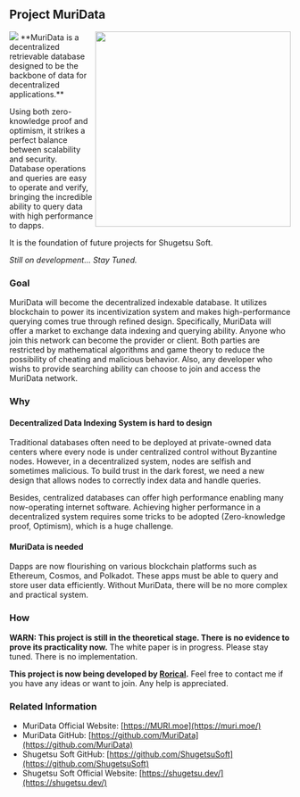 ## Project MuriData
<img src="https://img.shields.io/badge/stage-theoretical-blue?style=for-the-badge">
<img align="right" width="350" src="https://cdn.jsdelivr.net/gh/MuriData/.github/images/muri.webp">
**MuriData is a decentralized retrievable database designed to be the backbone of data for decentralized applications.**

Using both zero-knowledge proof and optimism, it strikes a perfect balance between scalability and security. 
Database operations and queries are easy to operate and verify, bringing the incredible ability to query data with high performance to dapps.

It is the foundation of future projects for Shugetsu Soft.

*Still on development... Stay Tuned.*

### Goal

MuriData will become the decentralized indexable database.
It utilizes blockchain to power its incentivization system and makes high-performance querying comes true through refined design.
Specifically, MuriData will offer a market to exchange data indexing and querying ability. Anyone who join this network can become the provider or client. Both parties are restricted by mathematical algorithms and game theory to reduce the possibility of cheating and malicious behavior. Also, any developer who wishs to provide searching ability can choose to join and access the MuriData network.

### Why

#### Decentralized Data Indexing System is hard to design

Traditional databases often need to be deployed at private-owned data centers where every node is under centralized control without Byzantine nodes. However, in a decentralized system, nodes are selfish and sometimes malicious. To build trust in the dark forest, we need a new design that allows nodes to correctly index data and handle queries.

Besides, centralized databases can offer high performance enabling many now-operating internet software. Achieving higher performance in a decentralized system requires some tricks to be adopted (Zero-knowledge proof, Optimism), which is a huge challenge.

#### MuriData is needed

Dapps are now flourishing on various blockchain platforms such as Ethereum, Cosmos, and Polkadot. These apps must be able to query and store user data efficiently. Without MuriData, there will be no more complex and practical system.

### How

**WARN: This project is still in the theoretical stage. There is no evidence to prove its practicality now.**
The white paper is in progress. Please stay tuned.
There is no implementation.

**This project is now being developed by [Rorical](https://github.com/Rorical).**
Feel free to contact me if you have any ideas or want to join.
Any help is appreciated.

### Related Information

-   MuriData Official Website: [https://MURI.moe](https://muri.moe/)
-   MuriData GitHub: [https://github.com/MuriData](https://github.com/MuriData)
-   Shugetsu Soft GitHub: [https://github.com/ShugetsuSoft](https://github.com/ShugetsuSoft)
-   Shugetsu Soft Official Website: [https://shugetsu.dev/](https://shugetsu.dev/)
